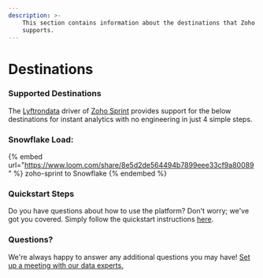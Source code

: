 ```yaml
---
description: >-
    This section contains information about the destinations that Zoho Sprint
    supports.
---
```


# Destinations

### Supported Destinations

The [Lyftrondata](https://www.lyftrondata.com/) driver of [Zoho Sprint](https://www.lyftrondata.com/integration/business-analytics/zoho-sprint/) provides support for the below destinations for instant analytics with no engineering in just 4 simple steps.

### Snowflake Load:

{% embed url="https://www.loom.com/share/8e5d2de564494b7899eee33cf9a80089" %}
zoho-sprint to Snowflake
{% endembed %}

### Quickstart Steps

Do you have questions about how to use the platform? Don't worry; we've got you covered. Simply follow the quickstart instructions [here](../../../quickstart-steps.md).

### Questions? <a href="#questions" id="questions"></a>

We're always happy to answer any additional questions you may have! [Set up a meeting with our data experts.](https://www.lyftrondata.com/book-a-meeting/)
